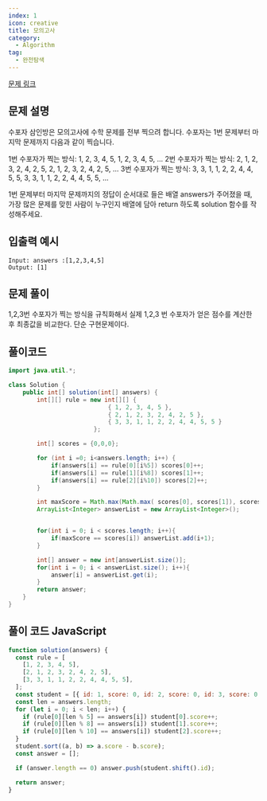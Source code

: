 ```yaml
---
index: 1
icon: creative
title: 모의고사
category:
  - Algorithm
tag:
  - 완전탐색
---
```


[문제 링크](https://programmers.co.kr/learn/courses/30/lessons/42840)

## 문제 설명

수포자 삼인방은 모의고사에 수학 문제를 전부 찍으려 합니다. 수포자는 1번 문제부터 마지막 문제까지 다음과 같이 찍습니다.

1번 수포자가 찍는 방식: 1, 2, 3, 4, 5, 1, 2, 3, 4, 5, ...
2번 수포자가 찍는 방식: 2, 1, 2, 3, 2, 4, 2, 5, 2, 1, 2, 3, 2, 4, 2, 5, ...
3번 수포자가 찍는 방식: 3, 3, 1, 1, 2, 2, 4, 4, 5, 5, 3, 3, 1, 1, 2, 2, 4, 4, 5, 5, ...

1번 문제부터 마지막 문제까지의 정답이 순서대로 들은 배열 answers가 주어졌을 때, 가장 많은 문제를 맞힌 사람이 누구인지 배열에 담아 return 하도록 solution 함수를 작성해주세요.

## 입출력 예시

```
Input: answers :[1,2,3,4,5]
Output: [1]
```

## 문제 풀이

1,2,3번 수포자가 찍는 방식을 규칙화해서 실제 1,2,3 번 수포자가 얻은 점수를 계산한 후 최종값을 비교한다. 단순 구현문제이다.

## 풀이코드

```java
import java.util.*;

class Solution {
    public int[] solution(int[] answers) {
        int[][] rule = new int[][] {
                            { 1, 2, 3, 4, 5 },
                            { 2, 1, 2, 3, 2, 4, 2, 5 },
                            { 3, 3, 1, 1, 2, 2, 4, 4, 5, 5 }
                        };

        int[] scores = {0,0,0};

        for (int i =0; i<answers.length; i++) {
            if(answers[i] == rule[0][i%5]) scores[0]++;
            if(answers[i] == rule[1][i%8]) scores[1]++;
            if(answers[i] == rule[2][i%10]) scores[2]++;
        }

        int maxScore = Math.max(Math.max( scores[0], scores[1]), scores[2]);
        ArrayList<Integer> answerList = new ArrayList<Integer>();


        for(int i = 0; i < scores.length; i++){
            if(maxScore == scores[i]) answerList.add(i+1);
        }

        int[] answer = new int[answerList.size()];
        for(int i = 0; i < answerList.size(); i++){
            answer[i] = answerList.get(i);
        }
        return answer;
    }
}
```

## 풀이 코드 JavaScript

```js
function solution(answers) {
  const rule = [
    [1, 2, 3, 4, 5],
    [2, 1, 2, 3, 2, 4, 2, 5],
    [3, 3, 1, 1, 2, 2, 4, 4, 5, 5],
  ];
  const student = [{ id: 1, score: 0, id: 2, score: 0, id: 3, score: 0 }];
  const len = answers.length;
  for (let i = 0; i < len; i++) {
    if (rule[0][len % 5] == answers[i]) student[0].score++;
    if (rule[0][len % 8] == answers[i]) student[1].score++;
    if (rule[0][len % 10] == answers[i]) student[2].score++;
  }
  student.sort((a, b) => a.score - b.score);
  const answer = [];

  if (answer.length == 0) answer.push(student.shift().id);

  return answer;
}
```
